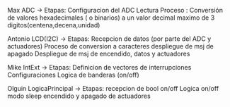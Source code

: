 Max
  ADC -> Etapas: 
            Configuracion del ADC
            Lectura
            Proceso : Conversión de valores hexadecimales ( o binarios) a un valor decimal maximo de 3 digitos(centena,decena,unidad)

Antonio
  LCD(I2C) ->  Etapas:
                  Recepcion de datos (por parte del ADC y actuadores)
                  Proceso de conversion a caracteres
                  despliegue de msj de apagado
                  Despliegue de msj de encendido, datos y actuadores

Mike 
  IntExt -> Etapas:
              Definicion de vectores de interrupciones
              Configuraciones
              Logica de banderas (on/off)

Olguin
  LogicaPrincipal -> Etapas:
                      recepcion de bool on/off
                      Logica on/off
                      modo sleep
                      encendido y apagado de actuadores


                  
